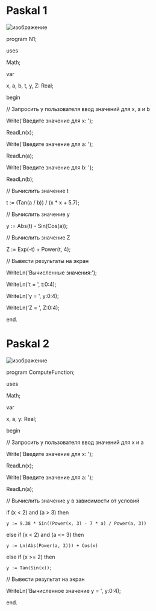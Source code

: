 # Paskal 1
![изображение](https://github.com/Luxurys-Lukuchi/Paskal/assets/146846830/669bb722-2514-48fc-ab78-565341107461)

program N1;

uses
  
  Math;

var
  
  x, a, b, t, y, Z: Real;

begin

  // Запросить у пользователя ввод значений для x, a и b

  Write('Введите значение для x: ');
  
  ReadLn(x);
  
  Write('Введите значение для a: ');
  
  ReadLn(a);
  
  Write('Введите значение для b: ');
  
  ReadLn(b);

  // Вычислить значение t
  
  t := (Tan(a / b)) / (x * x + 5.7);

  // Вычислить значение y
  
  y := Abs(t) - Sin(Cos(a));

  // Вычислить значение Z
  
  Z := Exp(-t) + Power(t, 4);

  // Вывести результаты на экран
  
  WriteLn('Вычисленные значения:');
  
  WriteLn('t = ', t:0:4);
  
  WriteLn('y = ', y:0:4);
  
  WriteLn('Z = ', Z:0:4);

end.


# Paskal 2
![изображение](https://github.com/Luxurys-Lukuchi/Paskal/assets/146846830/d81c78f7-22c4-451a-af95-50ec59a6a2d6)


program ComputeFunction;

uses

  Math;

var
  
  x, a, y: Real;

begin
  
  // Запросить у пользователя ввод значений для x и a
  
  Write('Введите значение для x: ');
  
  ReadLn(x);
  
  Write('Введите значение для a: ');
  
  ReadLn(a);

  // Вычислить значение y в зависимости от условий
  
  if (x < 2) and (a > 3) then
  
    y := 9.38 * Sin((Power(x, 3) - 7 * a) / Power(a, 3))
  
  else if (x < 2) and (a <= 3) then
  
    y := Ln(Abs(Power(a, 3))) + Cos(x)
  
  else if (x >= 2) then
  
    y := Tan(Sin(x));

  // Вывести результат на экран
  
  WriteLn('Вычисленное значение y = ', y:0:4);

end.
